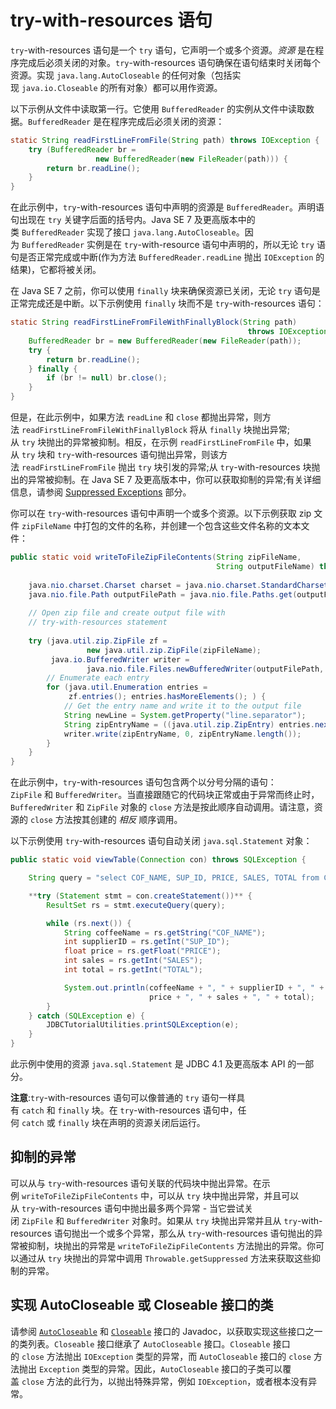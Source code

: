 # try-with-resources 语句

`try`-with-resources 语句是一个 `try` 语句，它声明一个或多个资源。_资源_ 是在程序完成后必须关闭的对象。`try`-with-resources 语句确保在语句结束时关闭每个资源。实现 `java.lang.AutoCloseable` 的任何对象（包括实现 `java.io.Closeable` 的所有对象）都可以用作资源。

以下示例从文件中读取第一行。它使用 `BufferedReader` 的实例从文件中读取数据。`BufferedReader` 是在程序完成后必须关闭的资源：

```java
static String readFirstLineFromFile(String path) throws IOException {
    try (BufferedReader br =
                   new BufferedReader(new FileReader(path))) {
        return br.readLine();
    }
}
```


在此示例中，`try`-with-resources 语句中声明的资源是 `BufferedReader`。声明语句出现在 `try` 关键字后面的括号内。Java SE 7 及更高版本中的类 `BufferedReader` 实现了接口 `java.lang.AutoCloseable`。因为 `BufferedReader` 实例是在 `try`-with-resource 语句中声明的，所以无论 `try` 语句是否正常完成或中断(作为方法 `BufferedReader.readLine` 抛出 `IOException` 的结果)，它都将被关闭。

在 Java SE 7 之前，你可以使用 `finally` 块来确保资源已关闭，无论 `try` 语句是正常完成还是中断。以下示例使用 `finally` 块而不是 `try`-with-resources 语句：

```java
static String readFirstLineFromFileWithFinallyBlock(String path)
                                                     throws IOException {
    BufferedReader br = new BufferedReader(new FileReader(path));
    try {
        return br.readLine();
    } finally {
        if (br != null) br.close();
    }
}
```

但是，在此示例中，如果方法 `readLine` 和 `close` 都抛出异常，则方法 `readFirstLineFromFileWithFinallyBlock` 将从 `finally` 块抛出异常;从 `try` 块抛出的异常被抑制。相反，在示例 `readFirstLineFromFile` 中，如果从 `try` 块和 `try`-with-resources 语句抛出异常，则该方法 `readFirstLineFromFile` 抛出 `try` 块引发的异常;从 `try`-with-resources 块抛出的异常被抑制。在 Java SE 7 及更高版本中，你可以获取抑制的异常;有关详细信息，请参阅 [Suppressed Exceptions](https://pingfangx.github.io/java-tutorials/essential/exceptions/tryResourceClose.html#suppressed-exceptions) 部分。

你可以在 `try`-with-resources 语句中声明一个或多个资源。以下示例获取 zip 文件 `zipFileName` 中打包的文件的名称，并创建一个包含这些文件名称的文本文件：

```java
public static void writeToFileZipFileContents(String zipFileName,  
                                              String outputFileName) throws java.io.IOException {  
  
    java.nio.charset.Charset charset = java.nio.charset.StandardCharsets.US_ASCII;  
    java.nio.file.Path outputFilePath = java.nio.file.Paths.get(outputFileName);  
  
    // Open zip file and create output file with   
    // try-with-resources statement  
  
    try (java.util.zip.ZipFile zf =  
                 new java.util.zip.ZipFile(zipFileName);  
         java.io.BufferedWriter writer =  
                 java.nio.file.Files.newBufferedWriter(outputFilePath, charset)) {  
        // Enumerate each entry  
        for (java.util.Enumeration entries =  
             zf.entries(); entries.hasMoreElements(); ) {  
            // Get the entry name and write it to the output file  
            String newLine = System.getProperty("line.separator");  
            String zipEntryName = ((java.util.zip.ZipEntry) entries.nextElement()).getName() + newLine;  
            writer.write(zipEntryName, 0, zipEntryName.length());  
        }  
    }  
}
```

在此示例中，`try`-with-resources 语句包含两个以分号分隔的语句：`ZipFile` 和 `BufferedWriter`。当直接跟随它的代码块正常或由于异常而终止时，`BufferedWriter` 和 `ZipFile` 对象的 `close` 方法是按此顺序自动调用。请注意，资源的 `close` 方法按其创建的 _相反_ 顺序调用。

以下示例使用 `try`-with-resources 语句自动关闭 `java.sql.Statement` 对象：

```java
public static void viewTable(Connection con) throws SQLException {

    String query = "select COF_NAME, SUP_ID, PRICE, SALES, TOTAL from COFFEES";

    **try (Statement stmt = con.createStatement())** {
        ResultSet rs = stmt.executeQuery(query);

        while (rs.next()) {
            String coffeeName = rs.getString("COF_NAME");
            int supplierID = rs.getInt("SUP_ID");
            float price = rs.getFloat("PRICE");
            int sales = rs.getInt("SALES");
            int total = rs.getInt("TOTAL");

            System.out.println(coffeeName + ", " + supplierID + ", " + 
                               price + ", " + sales + ", " + total);
        }
    } catch (SQLException e) {
        JDBCTutorialUtilities.printSQLException(e);
    }
}
```

此示例中使用的资源 `java.sql.Statement` 是 JDBC 4.1 及更高版本 API 的一部分。

**注意**:`try`-with-resources 语句可以像普通的 `try` 语句一样具有 `catch` 和 `finally` 块。在 `try`-with-resources 语句中，任何 `catch` 或 `finally` 块在声明的资源关闭后运行。

## 抑制的异常

可以从与 `try`-with-resources 语句关联的代码块中抛出异常。在示例 `writeToFileZipFileContents` 中，可以从 `try` 块中抛出异常，并且可以从 `try`-with-resources 语句中抛出最多两个异常 - 当它尝试关闭 `ZipFile` 和 `BufferedWriter` 对象时。如果从 `try` 块抛出异常并且从 `try`-with-resources 语句抛出一个或多个异常，那么从 `try`-with-resources 语句抛出的异常被抑制，块抛出的异常是 `writeToFileZipFileContents` 方法抛出的异常。你可以通过从 `try` 块抛出的异常中调用 `Throwable.getSuppressed` 方法来获取这些抑制的异常。

## 实现 AutoCloseable 或 Closeable 接口的类

请参阅 [`AutoCloseable`](https://docs.oracle.com/javase/8/docs/api/java/lang/AutoCloseable.html) 和 [`Closeable`](https://docs.oracle.com/javase/8/docs/api/java/io/Closeable.html) 接口的 Javadoc，以获取实现这些接口之一的类列表。`Closeable` 接口继承了 `AutoCloseable` 接口。`Closeable` 接口的 `close` 方法抛出 `IOException` 类型的异常，而 `AutoCloseable` 接口的 `close` 方法抛出 `Exception` 类型的异常。因此，`AutoCloseable` 接口的子类可以覆盖 `close` 方法的此行为，以抛出特殊异常，例如 `IOException`，或者根本没有异常。